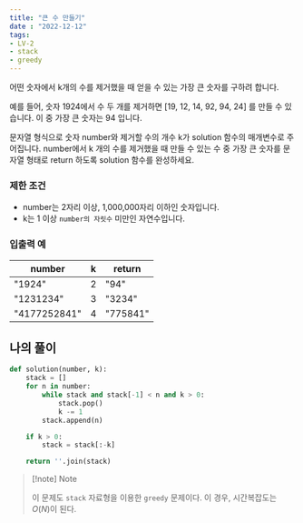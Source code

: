 ```yaml
---
title: "큰 수 만들기"
date : "2022-12-12"
tags:
- LV-2 
- stack
- greedy
---
```

어떤 숫자에서 k개의 수를 제거했을 때 얻을 수 있는 가장 큰 숫자를 구하려 합니다.

예를 들어, 숫자 1924에서 수 두 개를 제거하면 [19, 12, 14, 92, 94, 24] 를 만들 수 있습니다. 이 중 가장 큰 숫자는 94 입니다.

문자열 형식으로 숫자 number와 제거할 수의 개수 k가 solution 함수의 매개변수로 주어집니다. number에서 k 개의 수를 제거했을 때 만들 수 있는 수 중 가장 큰 숫자를 문자열 형태로 return 하도록 solution 함수를 완성하세요.

### 제한 조건

-   number는 2자리 이상, 1,000,000자리 이하인 숫자입니다.
-   k는 1 이상 `number의 자릿수` 미만인 자연수입니다.

### 입출력 예

| number       | k   | return   |
| ------------ | --- | -------- |
| "1924"       | 2   | "94"     |
| "1231234"    | 3   | "3234"   |
| "4177252841" | 4   | "775841" |

## 나의 풀이

```python
def solution(number, k):
    stack = []
    for n in number:
        while stack and stack[-1] < n and k > 0:
            stack.pop()
            k -= 1
        stack.append(n)

    if k > 0:
        stack = stack[:-k]

    return ''.join(stack)
```

> [!note] Note  
>  
>이 문제도 `stack` 자료형을 이용한 `greedy` 문제이다. 이 경우, 시간복잡도는 $O(N)$이 된다. 